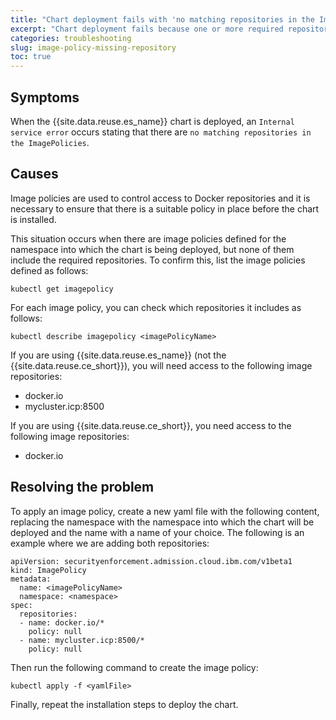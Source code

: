 ```yaml
---
title: "Chart deployment fails with 'no matching repositories in the ImagePolicies' error"
excerpt: "Chart deployment fails because one or more required repositories are missing from the deployed image policies."
categories: troubleshooting
slug: image-policy-missing-repository
toc: true
---
```


## Symptoms

When the {{site.data.reuse.es_name}} chart is deployed, an `Internal service error` occurs stating that there are `no matching repositories in the ImagePolicies`.

## Causes

Image policies are used to control access to Docker repositories and it is necessary to ensure that there is a suitable policy in place before the chart is installed.

This situation occurs when there are image policies defined for the namespace into which the chart is being deployed, but none of them include the required repositories. To confirm this, list the image policies defined as follows:

```
kubectl get imagepolicy
```

For each image policy, you can check which repositories it includes as follows:

```
kubectl describe imagepolicy <imagePolicyName>
```

If you are using {{site.data.reuse.es_name}} (not the {{site.data.reuse.ce_short}}), you will need access to the following image repositories:

* docker.io
* mycluster.icp:8500

If you are using {{site.data.reuse.ce_short}}, you need access to the following image repositories:

* docker.io

## Resolving the problem

To apply an image policy, create a new yaml file with the following content, replacing the namespace with the namespace into which the chart will be deployed and the name with a name of your choice. The following is an example where we are adding both repositories:

```
apiVersion: securityenforcement.admission.cloud.ibm.com/v1beta1
kind: ImagePolicy
metadata:
  name: <imagePolicyName>
  namespace: <namespace>
spec:
  repositories:
  - name: docker.io/*
    policy: null
  - name: mycluster.icp:8500/*
    policy: null
```

Then run the following command to create the image policy:

```
kubectl apply -f <yamlFile>
```

Finally, repeat the installation steps to deploy the chart.
